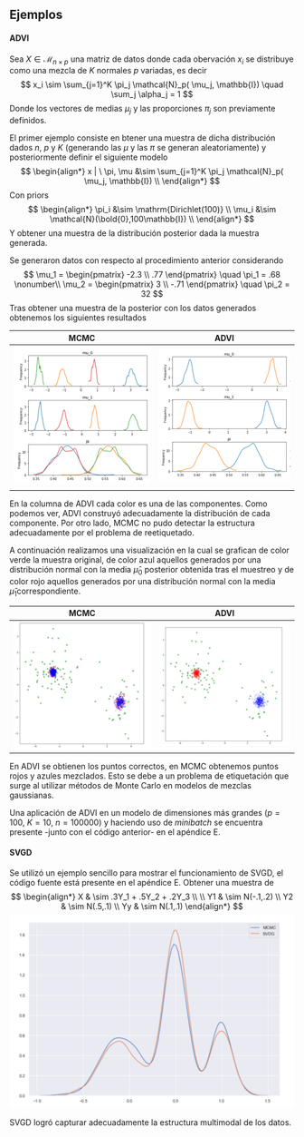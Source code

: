 ## Ejemplos

#### ADVI

Sea $X \in \mathcal{M}_{n \times p}$ una matriz de datos donde cada obervación $x_i$ se distribuye como una mezcla de $K$ normales $p$ variadas, es decir
$$
x_i \sim \sum_{j=1}^K \pi_j \mathcal{N}_p( \mu_j, \mathbb{I}) \quad \sum_j \alpha_j = 1
$$
Donde los vectores de medias $\mu_j$ y las proporciones $\pi_j$ son previamente definidos.

El primer ejemplo consiste en btener una muestra de dicha distribución dados $n$, $p$ y $K$ (generando las $\mu$ y las $\pi$ se generan aleatoriamente) y posteriormente definir el siguiente modelo
$$
\begin{align*}
 x | \ \pi, \mu &\sim \sum_{j=1}^K \pi_j \mathcal{N}_p( \mu_j, \mathbb{I}) \\ 
\end{align*}
$$
Con priors
$$
\begin{align*}
\pi_i &\sim \mathrm{Dirichlet(100)} \\
\mu_i &\sim \mathcal{N}(\bold{0},100\mathbb{I}) \\
\end{align*}
$$
Y obtener una muestra de la distribución posterior dada la muestra generada.

Se generaron datos con respecto al procedimiento anterior considerando
$$
\mu_1 = \begin{pmatrix} -2.3 \\ .77 \end{pmatrix} \quad \pi_1 = .68 \nonumber\\ 
\mu_2 = \begin{pmatrix} 3 \\ -.71 \end{pmatrix} \quad \pi_2 = 32
$$
Tras obtener una muestra de la posterior con los datos generados obtenemos los siguientes resultados

|                    MCMC                     |                    ADVI                     |
| :-----------------------------------------: | :-----------------------------------------: |
| ![mixture_MCMC_2](./img/mixture_MCMC_2.PNG) | ![mixture_ADVI_2](./img/mixture_ADVI_2.png) |
|                                             |                                             |

En la columna de ADVI cada color es una de las componentes. Como podemos ver, ADVI construyó adecuadamente la distribución de cada componente. Por otro lado, MCMC no pudo detectar la estructura adecuadamente por el problema de reetiquetado.

A continuación realizamos una visualización en la cual se grafican de color verde la muestra original, de color azul aquellos generados por una distribución normal con la media $\hat{\mu}_0$ posterior obtenida tras el muestreo y de color rojo aquellos generados por una distribución normal con la media $\hat{\mu}_1$correspondiente.

| MCMC                                        | ADVI                                        |
| ------------------------------------------- | ------------------------------------------- |
| ![mixture_MCMC_1](./img/mixture_MCMC_1.png) | ![mixture_ADVI_1](./img/mixture_ADVI_1.png) |

En ADVI se obtienen los puntos correctos, en MCMC obtenemos puntos rojos y azules mezclados. Esto se debe a un problema de etiquetación que surge al utilizar métodos de Monte Carlo en modelos de mezclas gaussianas.

Una aplicación de ADVI en un modelo de dimensiones más grandes ($p=100$, $K=10$, $n=100000$) y haciendo uso de *minibatch* se encuentra presente -junto con el código anterior- en el apéndice E.

#### SVGD

Se utilizó un ejemplo sencillo para mostrar el funcionamiento de SVGD, el código fuente está presente en el apéndice E. Obtener una muestra de 
$$
\begin{align*}
X  & \sim .3Y_1 + .5Y_2 + .2Y_3 \\ \\
Y1 & \sim N(-.1,.2) \\
Y2 & \sim N(.5,.1) \\
Yy & \sim N(.1,.1)
\end{align*}
$$
![image-20181218021341463](./img/MCMC_SVGD.png)

SVGD logró capturar adecuadamente la estructura multimodal de los datos.
